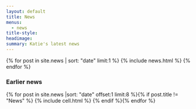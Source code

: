 ```yaml
---
layout: default
title: News
menus: 
  - news
title-style: 
headimage: 
summary: Katie's latest news
---
```


<div class="work" markdown="1">
  {% for post in site.news | sort: "date" limit:1 %}
  {% include news.html %}
  {% endfor %}

  <h3>Earlier news</h3>
  <div class="related">
      <div class="grid clearfix">
          {% for post in site.news |sort: "date" offset:1 limit:8 %}{% if post.title != "News" %}
          {% include cell.html %}
          {% endif %}{% endfor %}
      </div>
  </div>
</div>
